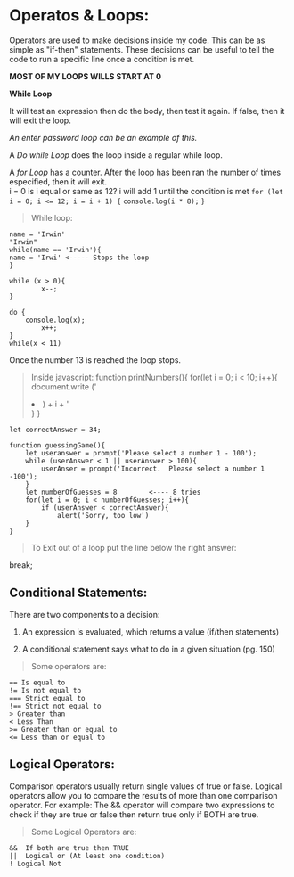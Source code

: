 # Operatos & Loops:

Operators are used to make decisions inside my code.  This can be as simple as "if-then" statements.  These decisions can be useful to tell the code to run a specific line once a condition is met.  

**MOST OF MY LOOPS WILLS START AT 0**

**While Loop**

It will test an expression then do the body, then test it again.  If false, then it will exit the loop.  

*An enter password loop can be an example of this.*

A *Do while Loop* does the loop inside a regular while loop.

A *for Loop* has a counter.  After the loop has been ran the number of times especified, then it will exit.  
i = 0      is i equal or same as 12?  i will add 1 until the condition is met
`for (let i = 0; i <= 12; i = i + 1) {`
    `console.log(i * 8);`
`}`

> While loop:

    name = 'Irwin'
    "Irwin"
    while(name == 'Irwin'){
    name = 'Irwi' <----- Stops the loop
    }

    while (x > 0){
            x--;
    }

    do {
        console.log(x);
            x++;
    }
    while(x < 11)

Once the number 13 is reached the loop stops.

> Inside javascript:
    function printNumbers(){
        for(let i = 0; i < 10; i++){
            document.write ('<li>) + i + '</li>
        }
    }

    let correctAnswer = 34;

    function guessingGame(){
        let useranswer = prompt('Please select a number 1 - 100');
        while (userAnswer < 1 || userAnswer > 100){
            userAnser = prompt('Incorrect.  Please select a number 1 -100');
        }
        let numberOfGuesses = 8        <---- 8 tries
        for(let i = 0; i < numberOfGuesses; i++){
            if (userAnswer < correctAnswer){
                alert('Sorry, too low')
        }
    }

>To Exit out of a loop put the line below the right answer:

break;

## Conditional Statements:

There are two components to a decision:
1. An expression is evaluated, which returns a value (if/then statements)

2. A conditional statement says what to do in a given situation (pg. 150)

>Some operators are:

    == Is equal to
    != Is not equal to
    === Strict equal to
    !== Strict not equal to
    > Greater than
    < Less Than
    >= Greater than or equal to
    <= Less than or equal to

## Logical Operators:

Comparison operators usually return single values of true or false.  Logical operators allow you to compare the results of more than one comparison operator.  For example: The && operator will compare two expressions to check if they are true or false then return true only if BOTH are true.  

>Some Logical Operators are:

    &&  If both are true then TRUE
    ||  Logical or (At least one condition)
    ! Logical Not


